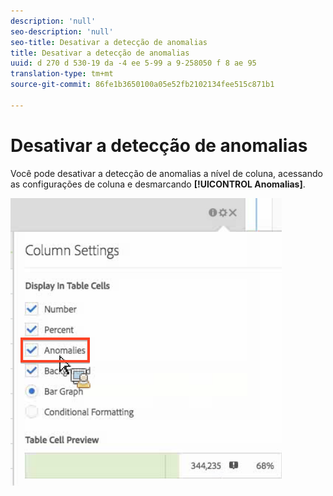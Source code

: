 ```yaml
---
description: 'null'
seo-description: 'null'
seo-title: Desativar a detecção de anomalias
title: Desativar a detecção de anomalias
uuid: d 270 d 530-19 da -4 ee 5-99 a 9-258050 f 8 ae 95
translation-type: tm+mt
source-git-commit: 86fe1b3650100a05e52fb2102134fee515c871b1

---
```



# Desativar a detecção de anomalias

Você pode desativar a detecção de anomalias a nível de coluna, acessando as configurações de coluna e desmarcando **[!UICONTROL Anomalias]**.

![](assets/turnoff_anomalies.png)

